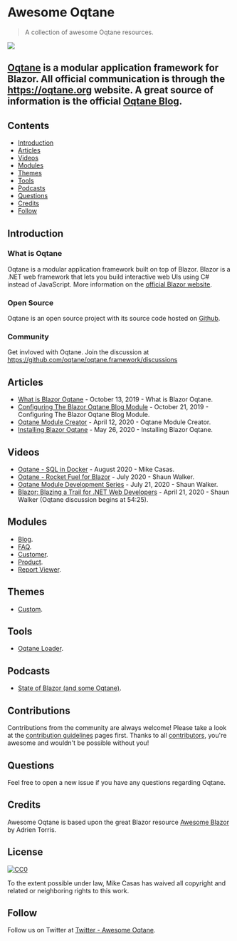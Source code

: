 # Awesome Oqtane


> A collection of awesome Oqtane resources.


[<img src="https://github.com/oqtane/framework/blob/master/oqtane.png?raw=true">](https://oqtane.org)

## [Oqtane](https://oqtane.org) is a modular application framework for Blazor. All official communication is through the https://oqtane.org website. A great source of information is the official [Oqtane Blog](https://www.oqtane.org/Resources/Blog).


## Contents
* [Introduction](#introduction)
* [Articles](#articles)
* [Videos](#videos)
* [Modules](#modules)
* [Themes](#themes)
* [Tools](#tools)
* [Podcasts](#podcasts)
* [Questions](#questions)
* [Credits](#credits)
* [Follow](#follow)

## Introduction

### What is Oqtane
Oqtane is a modular application framework built on top of Blazor. Blazor is a .NET web framework that lets you build interactive web UIs using C# instead of JavaScript. More information on the [official Blazor website](https://blazor.net).

### Open Source
Oqtane is an open source project with its source code hosted on [Github](https://github.com/oqtane/oqtane.framework).

### Community
Get invloved with Oqtane. Join the discussion at https://github.com/oqtane/oqtane.framework/discussions

## Articles

* [What is Blazor Oqtane](https://blazorhelpwebsite.com/ViewBlogPost/16) - October 13, 2019 - What is Blazor Oqtane.
* [Configuring The Blazor Oqtane Blog Module](https://blazorhelpwebsite.com/ViewBlogPost/15) - October 21, 2019 - Configuring The Blazor Oqtane Blog Module.
* [Oqtane Module Creator](https://blazorhelpwebsite.com/ViewBlogPost/4) - April 12, 2020 - Oqtane Module Creator.
* [Installing Blazor Oqtane](https://blazorhelpwebsite.com/ViewBlogPost/1) - May 26, 2020 - Installing Blazor Oqtane.

## Videos
* [Oqtane - SQL in Docker](https://www.youtube.com/watch?v=9x_6yPAxp7g) - August 2020 - Mike Casas.
* [Oqtane - Rocket Fuel for Blazor](https://www.twitch.tv/videos/695241610) - July 2020 - Shaun Walker.
* [Oqtane Module Development Series](https://www.youtube.com/playlist?list=PLYhXmd7yV0elLNLfQwZBUlM7ZSMYPTZ_f) - July 21, 2020 - Shaun Walker.
* [Blazor: Blazing a Trail for .NET Web Developers](https://www.youtube.com/watch?reload=9&v=oRbdjmBhYpE&feature=youtu.be) - April 21, 2020 - Shaun Walker (Oqtane discussion begins at 54:25).

## Modules
* [Blog](https://github.com/oqtane/oqtane.blogs).
* [FAQ](https://github.com/jimspillane/JimS.FAQs.Module).
* [Customer](https://github.com/mikecasas/oqtane-customers).
* [Product](https://github.com/mikecasas/oqtane-products).
* [Report Viewer](https://github.com/mikecasas/oqtane-report-viewer).

## Themes
* [Custom](https://github.com/oqtane/oqtane.theme.cerulean).

## Tools
* [Oqtane Loader](https://github.com/chlupac/Oqtane.Loader).

## Podcasts
* [State of Blazor (and some Oqtane)](http://azuredevopspodcast.clear-measure.com/michael-washington-on-the-state-of-blazor-episode-88).

## Contributions 
Contributions from the community are always welcome! Please take a look at the [contribution guidelines](https://github.com/mikecasas/awesome-oqtane/blob/master/CONTRIBUTING.md) pages first. Thanks to all [contributors](https://github.com/mikecasas/awesome-oqtane/graphs/contributors), you're awesome and wouldn't be possible without you!

## Questions
Feel free to open a new issue if you have any questions regarding Oqtane.

## Credits
Awesome Oqtane is based upon the great Blazor resource [Awesome Blazor](https://github.com/AdrienTorris/awesome-blazor) by Adrien Torris.


## License

[![CC0](http://mirrors.creativecommons.org/presskit/buttons/88x31/svg/cc-zero.svg)](https://creativecommons.org/publicdomain/zero/1.0/)

To the extent possible under law, Mike Casas has waived all copyright and related or neighboring rights to this work.

## Follow
Follow us on Twitter at [Twitter - Awesome Oqtane](https://twitter.com/awesomeoqtane).